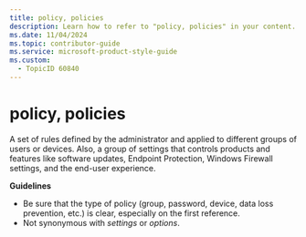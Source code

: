 ```yaml
---
title: policy, policies
description: Learn how to refer to "policy, policies" in your content.
ms.date: 11/04/2024
ms.topic: contributor-guide
ms.service: microsoft-product-style-guide
ms.custom:
  - TopicID 60840
---
```



# policy, policies

A set of rules defined by the administrator and applied to different groups of users or devices. Also, a group of settings that controls products and features like software updates, Endpoint Protection, Windows Firewall settings, and the end-user experience.​

**Guidelines**

- Be sure that the type of policy (group, password, device, data loss prevention, etc.) is clear, especially on the first reference. 
- Not synonymous with *settings* or *options*.

